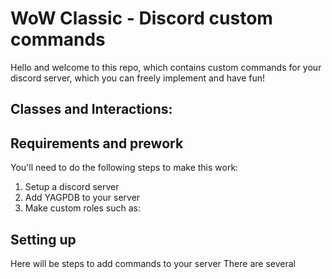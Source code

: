 # WoW Classic - Discord custom commands
Hello and welcome to this repo, which contains custom commands for your discord server, which you can freely implement and have fun!

## Classes and Interactions:


## Requirements and prework
You'll need to do the following steps to make this work:
1. Setup a discord server
2. Add YAGPDB to your server
3. Make custom roles such as:

## Setting up
Here will be steps to add commands to your server
There are several 
